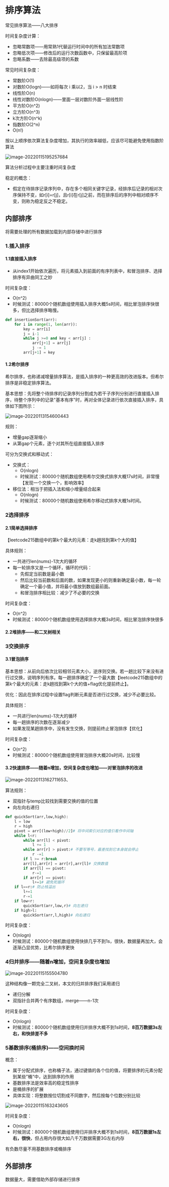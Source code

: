# 排序算法

常见排序算法——八大排序

时间复杂度计算：

+ 忽略常数项——用常熟1代替运行时间中的所有加法常数项
+ 忽略低次项——修改后的运行次数函数中，只保留最高阶项
+ 忽略系数——去除最高级项的系数

常见时间复杂度：

+ 常数阶O(1)
+ 对数阶O(logn)——如将每次 i 乘以2，当 i > n 时结束
+ 线性阶O(n)
+ 线性对数阶O(nlogn)——里面一层对数阶外面一层线性阶
+ 平方阶O(n^2)
+ 立方阶O(n^3)
+ k次方阶O(n^k)
+ 指数阶O(2^n)
+ O(n!)

按以上顺序依次算法复杂度增加，其执行的效率越低，应该尽可能避免使用指数阶算法

![image-20220115195257684](img/image-20220115195257684.png)

算法分析过程中主要注重时间复杂度

稳定的概念：

+ 假定在待排序记录序列中，存在多个相同关键字记录，经排序后记录的相对次序保持不变，如r[i]=r[j]，且r[i]在r[j]之前，而在排序后的序列中相对顺序不变，则称为稳定反之不稳定。

## 内部排序

将需要处理的所有数据加载到内部存储中进行排序

### 1.插入排序

#### 1.1直接插入排序

+ 从index1开始依次遍历，将元素插入到前面的有序列表中，和冒泡排序、选择排序有异曲同工之妙

时间复杂度：

+ O(n^2)
+ 时候测试：80000个随机数组使用插入排序大概5s时间，相比冒泡排序快很多，但比选择排序略慢。

```python
def insertionSort(arr): 
	for i in range(1, len(arr)): 
		key = arr[i] 
        j = i-1
        while j >=0 and key < arr[j] : 
            arr[j+1] = arr[j] 
            j -= 1
        arr[j+1] = key 
```

#### 1.2希尔排序

希尔排序，也称递减增量排序算法，是插入排序的一种更高效的改进版本。但希尔排序是非稳定排序算法。

基本思想：先将整个待排序的记录序列分割成为若干子序列分别进行直接插入排序，待整个序列中的记录"基本有序"时，再对全体记录进行依次直接插入排序，具体如下图所示：

![image-20220113154600443](img/image-20220113154600443.png)

规则：

+ 增量gap逐渐缩小
+ 从第gap个元素，逐个对其所在组直接插入排序

可分为交换式和移动式：

+ 交换式：
  + O(nlogn)
  + 时候测试：80000个随机数组使用希尔交换式排序大概17s时间，非常慢【发现一个交换一个，影响效率】
+ 移位法：相当于把插入法和缩小增量结合起来
  + O(nlogn)
  + 时候测试：80000个随机数组使用希尔移动式排序大概1s时间。

### 2选择排序

#### 2.1简单选择排序

【leetcode215数组中的第k个最大的元素：走k趟找到第k个大的值】

具体规则：

+ 一共进行len(nums)-1次大的循环
+ 每一轮排序又是一个循环，循环的代码：
  + 先假定当前数是最小数
  + 然后比较当前数和后面的数，如果发现更小的则重新确定最小数，每一轮确定一个最小值，并将最小值放到数组最前面。
  + 和冒泡排序相比较：减少了不必要的交换

时间复杂度：

+ O(n^2)
+ 时候测试：80000个随机数组使用选择排序大概3s时间，相比冒泡排序快很多

#### 2.2堆排序——和二叉树相关

### 3交换排序

#### 3.1冒泡排序

基本思想：从前向后依次比较相邻元素大小，逆序则交换。若一趟比较下来没有进行过交换，说明序列有序。每一趟排序确定了一个最大数【leetcode215数组中的第k个最大的元素：走k趟找到第k个大的值+flag优化提前终止】。

优化：因此在排序过程中设置flag判断元素是否进行过交换，减少不必要比较。

具体规则：

+ 一共进行len(nums)-1次大的循环
+ 每一趟排序的次数在逐渐减少
+ 如果发现某趟排序中，没有发生交换，则提前终止冒泡排序【优化】

时间复杂度：

+ O(n^2)
+ 时候测试：80000个随机数组使用冒泡排序大概20s时间，比较慢

#### 3.2快速排序——随着n增加，空间复杂度也增加——对冒泡排序的改进

![image-20220113162711653](img/image-20220113162711653.png)、

算法规则：

+ 双指针与temp比较找到需要交换的值的位置
+ 向左向右递归

```python
def quickSort(arr,low,high): 
    l = low
    r = high
    pivot = arr[(low+high)//2]# 将中间索引对应的值引看作中间轴  
    while l<r:
        while arr[l] < pivot:
            l += 1
        while arr[r] > pivot:# 不要写等号，最差找到它本身就会停止
            r -=1
        if l >= r:break
        arr[l],arr[r] = arr[r],arr[l]# 交换数值
        if arr[l] == pivot:
            r-=1
        if arr[r] == pivot:
            l+=1# 避免死循环
    if l==r:# 防止栈溢出
        l+=1
        r-=1
    if low<r:
        quickSort(arr,low,r)# 向左递归
    if high>l:
        quickSort(arr,l,high)# 向右递归
```

时间复杂度：

+ O(nlogn)
+ 时候测试：80000个随机数组使用快排几乎不到1s，很快，数据量再加大，会逐渐凸显优势，比希尔排序更快

### 4归并排序——随着n增加，空间复杂度也增加

![image-20220115155504780](img/image-20220115155504780.png)

这种结构像一颗完全二叉树，本文的归并排序我们采用递归

+ 递归分解
+ 双指针合并两个有序数组，merge——n-1次

时间复杂度：

+ O(nlogn)
+ 时候测试：80000个随机数组使用归并排序大概不到1s时间，**8百万数据3s左右，和快排差不多**

### 5基数排序(桶排序)——空间换时间

概念：

+ 属于分配式排序，也称桶子法，通过键值的各个位的值，将要排序的元素分配到某些”桶“中，达到排序的作用
+ 基数排序法是效率高的稳定性排序
+ 是桶排序的扩展
+ 具体实现：将整数按位切割成不同数字，然后按每个位数分别比较

![image-20220115163243605](img/image-20220115163243605.png)

时间复杂度：

+ O(nlogn)
+ 时候测试：80000个随机数组使用归并排序大概不到1s时间，**8百万数据1s左右，很快**，但占用内存很大如八千万数据需要3G左右内存

有负数尽量不用基数排序或桶排序

## 外部排序

数据量大，需要借助外部存储进行排序
